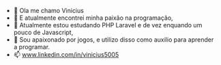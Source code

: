 - 👋 Ola me chamo Vinicius
- 👀 E atualmente encontrei minha paixão na programação,
- 🌱 Atualmente estou estudando PHP Laravel e de vez enquando um pouco de Javascript,
- 💞️ Sou apaixonado por jogos, e utilizo disso como auxilio para aprender a programar.
- 📫 www.linkedin.com/in/vinicius5005


<!---
vinicius5005/vinicius5005 is a ✨ special ✨ repository because its `README.md` (this file) appears on your GitHub profile.
You can click the Preview link to take a look at your changes.
--->
